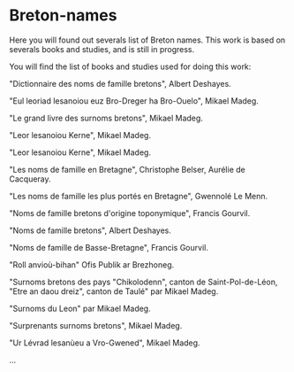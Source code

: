 # Breton-names
Here you will found out severals list of Breton names.
This work is based on severals books and studies, and is still in progress.

You will find the list of books and studies used for doing this work:

"Dictionnaire des noms de famille bretons", Albert Deshayes.

"Eul leoriad lesanoiou euz Bro-Dreger ha Bro-Ouelo", Mikael Madeg.

"Le grand livre des surnoms bretons", Mikael Madeg.

"Leor lesanoiou Kerne", Mikael Madeg.

"Leor lesanoiou Kerne", Mikael Madeg.

"Les noms de famille en Bretagne", Christophe Belser, Aurélie de Cacqueray.

"Les noms de famille les plus portés en Bretagne", Gwennolé Le Menn.

"Noms de famille bretons d'origine toponymique", Francis Gourvil.

"Noms de famille bretons", Albert Deshayes.

"Noms de famille de Basse-Bretagne", Francis Gourvil.

"Roll anvioù-bihan" Ofis Publik ar Brezhoneg.

"Surnoms bretons des pays "Chikolodenn", canton de Saint-Pol-de-Léon, "Etre an daou dreiz", canton de Taulé" par Mikael Madeg.

"Surnoms du Leon" par Mikael Madeg.

"Surprenants surnoms bretons", Mikael Madeg.

"Ur Lévrad lesanùeu a Vro-Gwened", Mikael Madeg.

...
